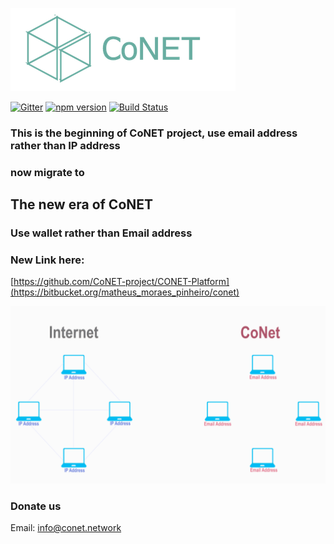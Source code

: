 ![http protocol](/resources/CoNET_icon.png?raw=true)

[![Gitter](https://img.shields.io/badge/chat-on%20gitter-blue.svg)](https://gitter.im/QTGate/Lobby)
[![npm version](https://badge.fury.io/js/conet.svg)](https://badge.fury.io/js/conet)
[![Build Status](https://travis-ci.org/QTGate/CoNET.svg?branch=master)](https://travis-ci.org/QTGate/CoNET)

### This is the beginning of CoNET project, use email address rather than IP address
### now migrate to
## The new era of CoNET
### Use wallet rather than Email address

### New Link here:
[https://github.com/CoNET-project/CONET-Platform](https://bitbucket.org/matheus_moraes_pinheiro/conet)

![http protocol](/resources/CoNet1.gif?raw=true)




### Donate us
Email: info@conet.network
